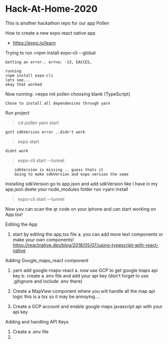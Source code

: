 # Hack-At-Home-2020
This is another hackathon repo for our app Pollen


How to create a new expo react native app
 - https://expo.io/learn

Trying to run 
    >npm install expo-cli --global

    Getting an error.. errno: -13, EACCES, 

    running
    >npm install expo-cli
    lets see...
    okay that worked

Now running: 
    >expo init pollen
        choosing blank (TypeScript)
    
    Chose to install all dependenices through yarn

Run project
>cd pollen
>yarn start

    gott sdkVersion error ..didn't work

>expo start

    didnt work

>expo-cli start --tunnel

        sdkVersion is missing .. guess thats it
        Going to make sdkVersion and expo version the same

Installing sdkVersion
go to app.json and add sdkVersion like I have in my app.json
deete your node_modules folder
run 
    >yarn install


>expo-cli start --tunnel

Now you can scan the qr code on your iphone and can start working on App.tsx!


Editing the App

1. start by editing the app,tsx file
    a. you can add more text components or make your own components!
    https://reactnative.dev/blog/2018/05/07/using-typescript-with-react-native



Adding Google_maps_react component

1. yarn add google-maps-react
    a. now use GCP to get google maps api key
    b. create a .env file and add your api key (don't forget to use .gitignore and include .env there)

2. Create a MapView component where you will handle all the map api logic
    this is a tsx so it may be annoying....

3. Create a GCP account and enable google maps javascript api with your api key

Adding and handling API Keys
1. Create a .env file
2. 